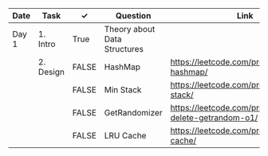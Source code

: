 | Date  | Task      | ✓     | Question                     | Link                                                      | Difficulty |
|-------|-----------|-------|------------------------------|-----------------------------------------------------------|------------|
| Day 1 | 1. Intro  | True | Theory about Data Structures |                                                           |            |
|       | 2. Design | FALSE | HashMap                      | https://leetcode.com/problems/design-hashmap/             | Easy       |
|       |           | FALSE | Min Stack                    | https://leetcode.com/problems/min-stack/                  | Easy       |
|       |           | FALSE | GetRandomizer                | https://leetcode.com/problems/insert-delete-getrandom-o1/ | Medium     |
|       |           | FALSE | LRU Cache                    | https://leetcode.com/problems/lru-cache/                  | Medium     |
